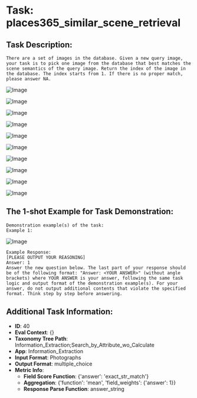# Task: places365_similar_scene_retrieval

## Task Description:

```
There are a set of images in the database. Given a new query image, your task is to pick one image from the database that best matches the scene semantics of the query image. Return the index of the image in the database. The index starts from 1. If there is no proper match, please answer NA.
```

![Image](arch-1.png)

![Image](assembly-line-1.png)

![Image](auto-showroom-1.png)

![Image](badlands-1.png)

![Image](dam-1.png)

![Image](fastfood_restaurant-1.png)

![Image](food_court-1.png)

![Image](gas_station-1.png)

![Image](greenhouse-1.png)

![Image](harbor-1.png)

## The 1-shot Example for Task Demonstration:

```
Demonstration example(s) of the task:
Example 1:
```

![Image](arch-2.png)

```
Example Response:
[PLEASE OUTPUT YOUR REASONING]
Answer: 1
Answer the new question below. The last part of your response should be of the following format: "Answer: <YOUR ANSWER>" (without angle brackets) where YOUR ANSWER is your answer, following the same task logic and output format of the demonstration example(s). For your answer, do not output additional contents that violate the specified format. Think step by step before answering.
```

## Additional Task Information:

- **ID**: 40
- **Eval Context**: {}
- **Taxonomy Tree Path**: Information_Extraction;Search_by_Attribute_wo_Calculate
- **App**: Information_Extraction
- **Input Format**: Photographs
- **Output Format**: multiple_choice
- **Metric Info**:
  - **Field Score Function**: {'answer': 'exact_str_match'}
  - **Aggregation**: {'function': 'mean', 'field_weights': {'answer': 1}}
  - **Response Parse Function**: answer_string

